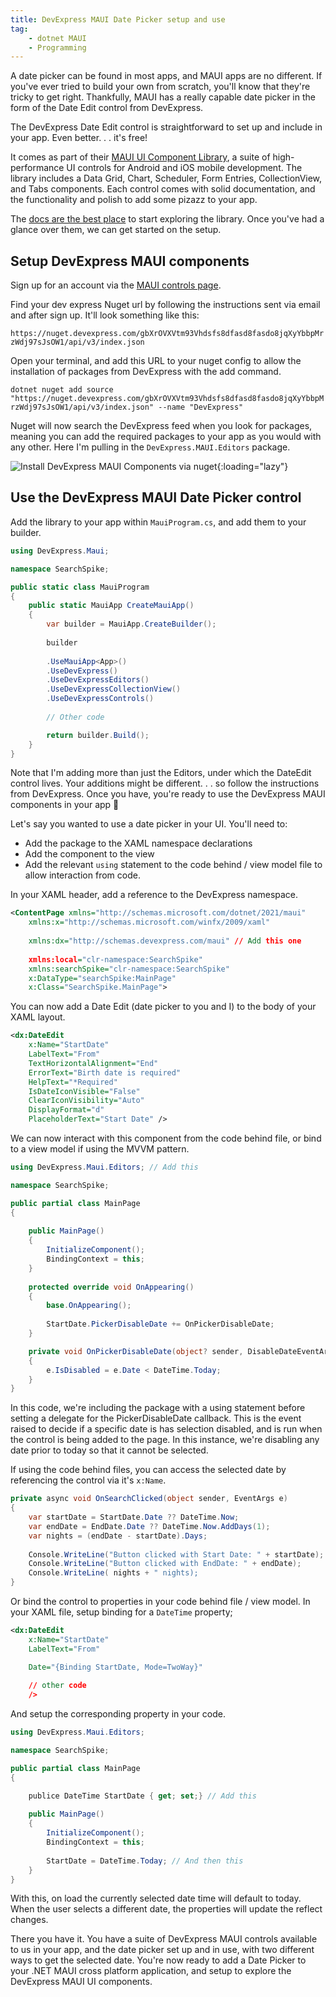 ```yaml
---
title: DevExpress MAUI Date Picker setup and use
tag:
    - dotnet MAUI
    - Programming
---
```


A date picker can be found in most apps, and MAUI apps are no different. If you've ever tried to build your own from scratch, you'll know that they're tricky to get right. Thankfully, MAUI has a really capable date picker in the form of the Date Edit control from DevExpress.

The DevExpress Date Edit control is straightforward to set up and include in your app. Even better. . . it's free! 

It comes as part of their [MAUI UI Component Library](https://www.devexpress.com/maui/), a suite of high-performance UI controls for Android and iOS mobile development. The library includes a Data Grid, Chart, Scheduler, Form Entries, CollectionView, and Tabs components. Each control comes with solid documentation, and the functionality and polish to add some pizazz to your app. 

The [docs are the best place](https://docs.devexpress.com/MAUI/403249/get-started/get-started) to start exploring the library. Once you've had a glance over them, we can get started on the setup.

## Setup DevExpress MAUI components

Sign up for an account via the [MAUI controls page](https://www.devexpress.com/maui/).

Find your dev express Nuget url by following the instructions sent via email and after sign up. It'll look something like this:

`https://nuget.devexpress.com/gbXrOVXVtm93Vhdsfs8dfasd8fasdo8jqXyYbbpMrzWdj97sJsOW1/api/v3/index.json`

Open your terminal, and add this URL to your nuget config to allow the installation of packages from DevExpress with the add command.

`dotnet nuget add source "https://nuget.devexpress.com/gbXrOVXVtm93Vhdsfs8dfasd8fasdo8jqXyYbbpMrzWdj97sJsOW1/api/v3/index.json" --name "DevExpress"`

Nuget will now search the DevExpress feed when you look for packages, meaning you can add the required packages to your app as you would with any other. Here I'm pulling in the `DevExpress.MAUI.Editors` package.

![Install DevExpress MAUI Components via nuget](/assets/images/2024/install-controls-via-nuget-in-rider-ide.jpg.jpg "Install MAUI Date Picker via nuget in Rider IDE"){:loading="lazy"}

## Use the DevExpress MAUI Date Picker control

Add the library to your app within `MauiProgram.cs`, and add them to your builder.

```c#
using DevExpress.Maui;  

namespace SearchSpike;

public static class MauiProgram
{
	public static MauiApp CreateMauiApp()
	{
		var builder = MauiApp.CreateBuilder();
		
		builder
		
		.UseMauiApp<App>()
		.UseDevExpress()
		.UseDevExpressEditors()
		.UseDevExpressCollectionView()
		.UseDevExpressControls()
		
		// Other code

		return builder.Build();
	}
}
```

Note that I'm adding more than just the Editors, under which the DateEdit control lives. Your additions might be different. . . so follow the instructions from DevExpress. Once you have, you're ready to use the DevExpress MAUI components in your app 🎉

Let's say you wanted to use a date picker in your UI. You'll need to:

- Add the package to the XAML namespace declarations
- Add the component to the view
- Add the relevant `using` statement to the code behind / view model file to allow interaction from code.

In your XAML header, add a reference to the DevExpress namespace.

```xml
<ContentPage xmlns="http://schemas.microsoft.com/dotnet/2021/maui"
	xmlns:x="http://schemas.microsoft.com/winfx/2009/xaml"
	
	xmlns:dx="http://schemas.devexpress.com/maui" // Add this one
	
	xmlns:local="clr-namespace:SearchSpike"
	xmlns:searchSpike="clr-namespace:SearchSpike"
	x:DataType="searchSpike:MainPage"
	x:Class="SearchSpike.MainPage">
```

You can now add a Date Edit (date picker to you and I) to the body of your XAML layout.

```xml
<dx:DateEdit
	x:Name="StartDate"
	LabelText="From"
	TextHorizontalAlignment="End"
	ErrorText="Birth date is required"
	HelpText="*Required"
	IsDateIconVisible="False"
	ClearIconVisibility="Auto"
	DisplayFormat="d"
	PlaceholderText="Start Date" />
```

We can now interact with this component from the code behind file, or bind to a view model if using the MVVM pattern.

```c#
using DevExpress.Maui.Editors; // Add this

namespace SearchSpike;

public partial class MainPage
{
    
    public MainPage()
    {
        InitializeComponent();
        BindingContext = this;
    }
    
    protected override void OnAppearing()
    {
        base.OnAppearing();
        
        StartDate.PickerDisableDate += OnPickerDisableDate;
    }

    private void OnPickerDisableDate(object? sender, DisableDateEventArgs e)
    {
        e.IsDisabled = e.Date < DateTime.Today;
    }
}
```

In this code, we're including the package with a using statement before setting a delegate for the PickerDisableDate callback. This is the event raised to decide if a specific date is has selection disabled, and is run when the control is being added to the page.  In this instance, we're disabling any date prior to today so that it cannot be selected.

If using the code behind files, you can access the selected date by referencing the control via it's `x:Name`.

```c#
private async void OnSearchClicked(object sender, EventArgs e)
{
	var startDate = StartDate.Date ?? DateTime.Now;
	var endDate = EndDate.Date ?? DateTime.Now.AddDays(1);
	var nights = (endDate - startDate).Days;
	
	Console.WriteLine("Button clicked with Start Date: " + startDate);
	Console.WriteLine("Button clicked with EndDate: " + endDate);
	Console.WriteLine( nights + " nights);
}
```

Or bind the control to properties in your code behind file / view model. In your XAML file, setup binding for a `DateTime` property;

```xml
<dx:DateEdit
	x:Name="StartDate"
	LabelText="From"

	Date="{Binding StartDate, Mode=TwoWay}"
	
	// other code 
	/>
```

And setup the corresponding property in your code.

```c#
using DevExpress.Maui.Editors;

namespace SearchSpike;

public partial class MainPage
{

	publice DateTime StartDate { get; set;} // Add this
    
    public MainPage()
    {
        InitializeComponent();
        BindingContext = this;
        
        StartDate = DateTime.Today; // And then this
    }
}
```

With this, on load the currently selected date time will default to today. When the user selects a different date, the properties will update the reflect changes.

There you have it. You have a suite of DevExpress MAUI controls available to us in your app, and the date picker set up and in use, with two different ways to get the selected date. You're now ready to add a Date Picker to your .NET MAUI cross platform application, and setup to explore the DevExpress MAUI UI components.